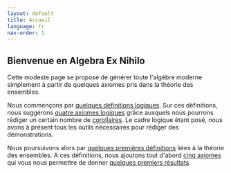 ```yaml
---
layout: default
title: Accueil
language: fr
nav-order: 1
---
```


## Bienvenue en Algebra Ex Nihilo

Cette modeste page se propose de générer toute l'algèbre moderne simplement à partir de quelques axiomes pris dans la théorie des ensembles.

Nous commençons par [quelques définitions logiques](logic_def.md). Sur ces définitions, nous suggérons [quatre axiomes logiques](logic_axm.md) grâce auxquels nous pourrons rédiger un certain nombre de [corollaires](logic_cor.md). Le cadre logique étant posé, nous avons à présent tous les outils nécessaires pour rédiger des démonstrations.

Nous poursuivons alors par [quelques premières définitions](set_def.md) liées à la théorie des ensembles. A ces définitions, nous ajoutons tout d'abord [cinq axiomes](set_axm.md) qui vous nous permettre de donner [quelques premiers résultats](set_res1.md).
